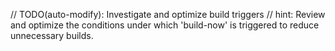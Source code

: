// TODO(auto-modify): Investigate and optimize build triggers
// hint: Review and optimize the conditions under which 'build-now' is triggered to reduce unnecessary builds.
